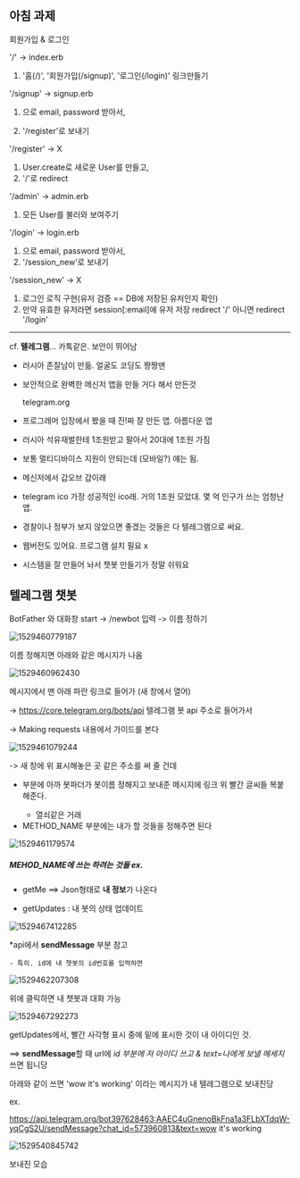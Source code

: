 ## 아침 과제

회원가입 & 로그인

'/' -> index.erb
  1. '홈(/)', '회원가입(/signup)', '로그인(/login)' 링크만들기

'/signup' -> signup.erb
  1. <form>으로 email, password 받아서,
  2. '/register'로 보내기

'/register' -> X
  1. User.create로 새로운 User를 만들고,
  2. '/'로 redirect     

'/admin' -> admin.erb
 1. 모든 User를 불러와 보여주기

    

'/login' -> login.erb
  1. <form>으로 email, password 받아서,
  2. '/session_new'로 보내기

'/session_new' -> X
  1. 로그인 로직 구현(유저 검증 == DB에 저장된 유저인지 확인)
  2. 만약 유효한 유저라면
  session[:email]에 유저 저장
  redirect '/'
  아니면
  redirect '/login'

---





cf. **텔레그램**... 카톡같은. 보안이 뛰어남

- 러시아 존잘남이 만듦. 얼굴도 코딩도 짱짱맨

- 보안적으로 완벽한 메신저 앱을 만들 거다 해서 만든것

  telegram.org

- 프로그래머 입장에서 봤을 때 진!짜 잘 만든 앱. 아름다운 앱

- 러시아 석유재벌한테 1조원받고 팔아서 20대에 1조원 가짐

- 보통 멀티디바이스 지원이 안되는데 (모바일?) 얘는 됨. 

- 메신저에서 갑오브 갑이래

- telegram ico 가장 성공적인 ico래. 거의 1조원 모았대. 몇 억 인구가 쓰는 엄청난 앱.

- 경찰이나 정부가 보지 않았으면 좋겠는 것들은 다 텔레그램으로 써요.

- 웹버전도 있어요. 프로그램 설치 필요 x

- 시스템을 잘 만들어 놔서 챗봇 만들기가 정말 쉬워요



## 텔레그램 챗봇

BotFather 와 대화창  start -> /newbot 입력 -> 이름 정하기

![1529460779187](C:\Users\student\AppData\Local\Temp\1529460779187.png)



이름 정해지면 아래와 같은 메시지가 나옴

![1529460962430](C:\Users\student\AppData\Local\Temp\1529460962430.png)

메시지에서 맨 아래 파란 링크로 들어가 (새 창에서 열어)



-> https://core.telegram.org/bots/api   텔레그램 봇 api 주소로 들어가서

-> Making requests 내용에서 가이드를 본다

![1529461079244](C:\Users\student\AppData\Local\Temp\1529461079244.png)

-> 새 창에 위 표시해놓은 곳 같은 주소를 써 줄 건데

- <token> 부분에 아까 봇파더가 봇이름 정해지고 보내준 메시지에 링크 위 빨간 글씨들 복붙해준다.
  - 열쇠같은 거래
- METHOD_NAME 부분에는 내가 할 것들을 정해주면 된다

![1529461179574](C:\Users\student\AppData\Local\Temp\1529461179574.png)

##### MEHOD_NAME에 쓰는 하려는 것들 ex.

- getMe ==> Json형태로 **내 정보**가 나온다

* getUpdates :  내 봇의 상태 업데이트

![1529467412285](C:\Users\student\AppData\Local\Temp\1529467412285.png)

*api에서 **sendMessage** 부분 참고

	- 특히. id에 내 챗봇의 id번호를 입력하면 



![1529462207308](C:\Users\student\AppData\Local\Temp\1529462207308.png)

위에 클릭하면 내 챗봇과 대화 가능



![1529467292273](C:\Users\student\AppData\Local\Temp\1529467292273.png)

getUpdates에서, 빨간 사각형 표시 중에 밑에 표시한 것이 내 아이디인 것.

==> **sendMessage**할 때 url에 *id 부분에 저 아이디 쓰고 & text=나에게 보낼 메세지* 쓰면 됩니당

아래와 같이 쓰면 'wow it's working' 이라는 메시지가 내 텔레그램으로 보내진당

ex.

https://api.telegram.org/bot397628463:AAEC4uGnenoBkFna1a3FLbXTdqW-yqCgS2U/sendMessage?chat_id=573960813&text=wow it's working



![1529540845742](C:\Users\student\AppData\Local\Temp\1529540845742.png)

보내진 모습